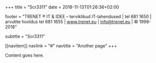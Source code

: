 ﻿+++
title = "Scr3311"
date = 2018-11-13T01:26:36+02:00

footer = "TRENET ® IT & IDEE – terviklikud IT-lahendused | tel 681 1650 | arvutite hooldus tel 681 1655 | www.trenet.eu | info@trenet.eu | © 1998-2018"

subtitle = "Scr3311"

[[navitem]]
	navlink = "#"
	navtitle = "Another page"
+++

Content goes here.